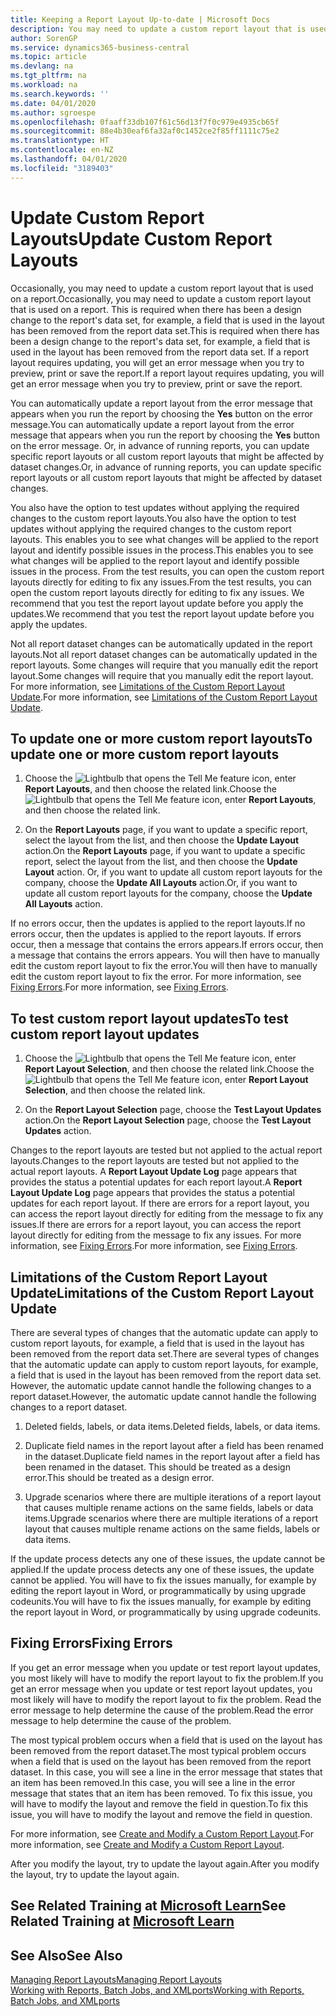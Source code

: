 ```yaml
---
title: Keeping a Report Layout Up-to-date | Microsoft Docs
description: You may need to update a custom report layout that is used on a report. This is required when there has been a design change to the report's data set, for example, a field that is used in the layout has been removed from the report data set.
author: SorenGP
ms.service: dynamics365-business-central
ms.topic: article
ms.devlang: na
ms.tgt_pltfrm: na
ms.workload: na
ms.search.keywords: ''
ms.date: 04/01/2020
ms.author: sgroespe
ms.openlocfilehash: 0faaff33db107f61c56d13f7f0c979e4935cb65f
ms.sourcegitcommit: 88e4b30eaf6fa32af0c1452ce2f85ff1111c75e2
ms.translationtype: HT
ms.contentlocale: en-NZ
ms.lasthandoff: 04/01/2020
ms.locfileid: "3189403"
---
```

# <a name="update-custom-report-layouts"></a><span data-ttu-id="d4e6c-104">Update Custom Report Layouts</span><span class="sxs-lookup"><span data-stu-id="d4e6c-104">Update Custom Report Layouts</span></span>
<span data-ttu-id="d4e6c-105">Occasionally, you may need to update a custom report layout that is used on a report.</span><span class="sxs-lookup"><span data-stu-id="d4e6c-105">Occasionally, you may need to update a custom report layout that is used on a report.</span></span> <span data-ttu-id="d4e6c-106">This is required when there has been a design change to the report's data set, for example, a field that is used in the layout has been removed from the report data set.</span><span class="sxs-lookup"><span data-stu-id="d4e6c-106">This is required when there has been a design change to the report's data set, for example, a field that is used in the layout has been removed from the report data set.</span></span> <span data-ttu-id="d4e6c-107">If a report layout requires updating, you will get an error message when you try to preview, print or save the report.</span><span class="sxs-lookup"><span data-stu-id="d4e6c-107">If a report layout requires updating, you will get an error message when you try to preview, print or save the report.</span></span>  

<span data-ttu-id="d4e6c-108">You can automatically update a report layout from the error message that appears when you run the report by choosing the **Yes** button on the error message.</span><span class="sxs-lookup"><span data-stu-id="d4e6c-108">You can automatically update a report layout from the error message that appears when you run the report by choosing the **Yes** button on the error message.</span></span> <span data-ttu-id="d4e6c-109">Or, in advance of running reports, you can update specific report layouts or all custom report layouts that might be affected by dataset changes.</span><span class="sxs-lookup"><span data-stu-id="d4e6c-109">Or, in advance of running reports, you can update specific report layouts or all custom report layouts that might be affected by dataset changes.</span></span>  

<span data-ttu-id="d4e6c-110">You also have the option to test updates without applying the required changes to the custom report layouts.</span><span class="sxs-lookup"><span data-stu-id="d4e6c-110">You also have the option to test updates without applying the required changes to the custom report layouts.</span></span> <span data-ttu-id="d4e6c-111">This enables you to see what changes will be applied to the report layout and identify possible issues in the process.</span><span class="sxs-lookup"><span data-stu-id="d4e6c-111">This enables you to see what changes will be applied to the report layout and identify possible issues in the process.</span></span> <span data-ttu-id="d4e6c-112">From the test results, you can open the custom report layouts directly for editing to fix any issues.</span><span class="sxs-lookup"><span data-stu-id="d4e6c-112">From the test results, you can open the custom report layouts directly for editing to fix any issues.</span></span> <span data-ttu-id="d4e6c-113">We recommend that you test the report layout update before you apply the updates.</span><span class="sxs-lookup"><span data-stu-id="d4e6c-113">We recommend that you test the report layout update before you apply the updates.</span></span>  

<span data-ttu-id="d4e6c-114">Not all report dataset changes can be automatically updated in the report layouts.</span><span class="sxs-lookup"><span data-stu-id="d4e6c-114">Not all report dataset changes can be automatically updated in the report layouts.</span></span> <span data-ttu-id="d4e6c-115">Some changes will require that you manually edit the report layout.</span><span class="sxs-lookup"><span data-stu-id="d4e6c-115">Some changes will require that you manually edit the report layout.</span></span> <span data-ttu-id="d4e6c-116">For more information, see [Limitations of the Custom Report Layout Update](ui-update-report-layouts.md#UpdateLimitations).</span><span class="sxs-lookup"><span data-stu-id="d4e6c-116">For more information, see [Limitations of the Custom Report Layout Update](ui-update-report-layouts.md#UpdateLimitations).</span></span>  

## <a name="to-update-one-or-more-custom-report-layouts"></a><span data-ttu-id="d4e6c-117">To update one or more custom report layouts</span><span class="sxs-lookup"><span data-stu-id="d4e6c-117">To update one or more custom report layouts</span></span>  

1.  <span data-ttu-id="d4e6c-118">Choose the ![Lightbulb that opens the Tell Me feature](media/ui-search/search_small.png "Tell me what you want to do") icon, enter **Report Layouts**, and then choose the related link.</span><span class="sxs-lookup"><span data-stu-id="d4e6c-118">Choose the ![Lightbulb that opens the Tell Me feature](media/ui-search/search_small.png "Tell me what you want to do") icon, enter **Report Layouts**, and then choose the related link.</span></span>  

2.  <span data-ttu-id="d4e6c-119">On the **Report Layouts** page, if you want to update a specific report, select the layout from the list, and then choose the **Update Layout** action.</span><span class="sxs-lookup"><span data-stu-id="d4e6c-119">On the **Report Layouts** page, if you want to update a specific report, select the layout from the list, and then choose the **Update Layout** action.</span></span> <span data-ttu-id="d4e6c-120">Or, if you want to update all custom report layouts for the company, choose the **Update All Layouts** action.</span><span class="sxs-lookup"><span data-stu-id="d4e6c-120">Or, if you want to update all custom report layouts for the company, choose the **Update All Layouts** action.</span></span>  

<span data-ttu-id="d4e6c-121">If no errors occur, then the updates is applied to the report layouts.</span><span class="sxs-lookup"><span data-stu-id="d4e6c-121">If no errors occur, then the updates is applied to the report layouts.</span></span> <span data-ttu-id="d4e6c-122">If errors occur, then a message that contains the errors appears.</span><span class="sxs-lookup"><span data-stu-id="d4e6c-122">If errors occur, then a message that contains the errors appears.</span></span> <span data-ttu-id="d4e6c-123">You will then have to manually edit the custom report layout to fix the error.</span><span class="sxs-lookup"><span data-stu-id="d4e6c-123">You will then have to manually edit the custom report layout to fix the error.</span></span> <span data-ttu-id="d4e6c-124">For more information, see [Fixing Errors](ui-update-report-layouts.md#FixErrors).</span><span class="sxs-lookup"><span data-stu-id="d4e6c-124">For more information, see [Fixing Errors](ui-update-report-layouts.md#FixErrors).</span></span>  

## <a name="to-test-custom-report-layout-updates"></a><span data-ttu-id="d4e6c-125">To test custom report layout updates</span><span class="sxs-lookup"><span data-stu-id="d4e6c-125">To test custom report layout updates</span></span>  

1.  <span data-ttu-id="d4e6c-126">Choose the ![Lightbulb that opens the Tell Me feature](media/ui-search/search_small.png "Tell me what you want to do") icon, enter **Report Layout Selection**, and then choose the related link.</span><span class="sxs-lookup"><span data-stu-id="d4e6c-126">Choose the ![Lightbulb that opens the Tell Me feature](media/ui-search/search_small.png "Tell me what you want to do") icon, enter **Report Layout Selection**, and then choose the related link.</span></span>  

2.  <span data-ttu-id="d4e6c-127">On the **Report Layout Selection** page, choose the **Test Layout Updates** action.</span><span class="sxs-lookup"><span data-stu-id="d4e6c-127">On the **Report Layout Selection** page, choose the **Test Layout Updates** action.</span></span>  

 <span data-ttu-id="d4e6c-128">Changes to the report layouts are tested but not applied to the actual report layouts.</span><span class="sxs-lookup"><span data-stu-id="d4e6c-128">Changes to the report layouts are tested but not applied to the actual report layouts.</span></span> <span data-ttu-id="d4e6c-129">A **Report Layout Update Log** page appears that provides the status a potential updates for each report layout.</span><span class="sxs-lookup"><span data-stu-id="d4e6c-129">A **Report Layout Update Log** page appears that provides the status a potential updates for each report layout.</span></span> <span data-ttu-id="d4e6c-130">If there are errors for a report layout, you can access the report layout directly for editing from the message to fix any issues.</span><span class="sxs-lookup"><span data-stu-id="d4e6c-130">If there are errors for a report layout, you can access the report layout directly for editing from the message to fix any issues.</span></span> <span data-ttu-id="d4e6c-131">For more information, see [Fixing Errors](ui-update-report-layouts.md#FixErrors).</span><span class="sxs-lookup"><span data-stu-id="d4e6c-131">For more information, see [Fixing Errors](ui-update-report-layouts.md#FixErrors).</span></span>  

##  <a name="limitations-of-the-custom-report-layout-update"></a><a name="UpdateLimitations"></a> <span data-ttu-id="d4e6c-132">Limitations of the Custom Report Layout Update</span><span class="sxs-lookup"><span data-stu-id="d4e6c-132">Limitations of the Custom Report Layout Update</span></span>  
 <span data-ttu-id="d4e6c-133">There are several types of changes that the automatic update can apply to custom report layouts, for example, a field that is used in the layout has been removed from the report data set.</span><span class="sxs-lookup"><span data-stu-id="d4e6c-133">There are several types of changes that the automatic update can apply to custom report layouts, for example, a field that is used in the layout has been removed from the report data set.</span></span> <span data-ttu-id="d4e6c-134">However, the automatic update cannot handle the following changes to a report dataset.</span><span class="sxs-lookup"><span data-stu-id="d4e6c-134">However, the automatic update cannot handle the following changes to a report dataset.</span></span>  

1.  <span data-ttu-id="d4e6c-135">Deleted fields, labels, or data items.</span><span class="sxs-lookup"><span data-stu-id="d4e6c-135">Deleted fields, labels, or data items.</span></span>  

2.  <span data-ttu-id="d4e6c-136">Duplicate field names in the report layout after a field has been renamed in the dataset.</span><span class="sxs-lookup"><span data-stu-id="d4e6c-136">Duplicate field names in the report layout after a field has been renamed in the dataset.</span></span> <span data-ttu-id="d4e6c-137">This should be treated as a design error.</span><span class="sxs-lookup"><span data-stu-id="d4e6c-137">This should be treated as a design error.</span></span>  

3.  <span data-ttu-id="d4e6c-138">Upgrade scenarios where there are multiple iterations of a report layout that causes multiple rename actions on the same fields, labels or data items.</span><span class="sxs-lookup"><span data-stu-id="d4e6c-138">Upgrade scenarios where there are multiple iterations of a report layout that causes multiple rename actions on the same fields, labels or data items.</span></span>  

 <span data-ttu-id="d4e6c-139">If the update process detects any one of these issues, the update cannot be applied.</span><span class="sxs-lookup"><span data-stu-id="d4e6c-139">If the update process detects any one of these issues, the update cannot be applied.</span></span> <span data-ttu-id="d4e6c-140">You will have to fix the issues manually, for example by editing the report layout in Word, or programmatically by using upgrade codeunits.</span><span class="sxs-lookup"><span data-stu-id="d4e6c-140">You will have to fix the issues manually, for example by editing the report layout in Word, or programmatically by using upgrade codeunits.</span></span>  

##  <a name="fixing-errors"></a><a name="FixErrors"></a> <span data-ttu-id="d4e6c-141">Fixing Errors</span><span class="sxs-lookup"><span data-stu-id="d4e6c-141">Fixing Errors</span></span>  
 <span data-ttu-id="d4e6c-142">If you get an error message when you update or test report layout updates, you most likely will have to modify the report layout to fix the problem.</span><span class="sxs-lookup"><span data-stu-id="d4e6c-142">If you get an error message when you update or test report layout updates, you most likely will have to modify the report layout to fix the problem.</span></span> <span data-ttu-id="d4e6c-143">Read the error message to help determine the cause of the problem.</span><span class="sxs-lookup"><span data-stu-id="d4e6c-143">Read the error message to help determine the cause of the problem.</span></span>  

 <span data-ttu-id="d4e6c-144">The most typical problem occurs when a field that is used on the layout has been removed from the report dataset.</span><span class="sxs-lookup"><span data-stu-id="d4e6c-144">The most typical problem occurs when a field that is used on the layout has been removed from the report dataset.</span></span> <span data-ttu-id="d4e6c-145">In this case, you will see a line in the error message that states that an item has been removed.</span><span class="sxs-lookup"><span data-stu-id="d4e6c-145">In this case, you will see a line in the error message that states that an item has been removed.</span></span> <span data-ttu-id="d4e6c-146">To fix this issue, you will have to modify the layout and remove the field in question.</span><span class="sxs-lookup"><span data-stu-id="d4e6c-146">To fix this issue, you will have to modify the layout and remove the field in question.</span></span>  

 <span data-ttu-id="d4e6c-147">For more information, see [Create and Modify a Custom Report Layout](ui-how-create-custom-report-layout.md#ModifyCustomLayout).</span><span class="sxs-lookup"><span data-stu-id="d4e6c-147">For more information, see [Create and Modify a Custom Report Layout](ui-how-create-custom-report-layout.md#ModifyCustomLayout).</span></span>  

<span data-ttu-id="d4e6c-148">After you modify the layout, try to update the layout again.</span><span class="sxs-lookup"><span data-stu-id="d4e6c-148">After you modify the layout, try to update the layout again.</span></span>  

## <a name="see-related-training-at-microsoft-learn"></a><span data-ttu-id="d4e6c-149">See Related Training at [Microsoft Learn](/learn/modules/change-documents-dynamics-365-business-central/index)</span><span class="sxs-lookup"><span data-stu-id="d4e6c-149">See Related Training at [Microsoft Learn](/learn/modules/change-documents-dynamics-365-business-central/index)</span></span>

## <a name="see-also"></a><span data-ttu-id="d4e6c-150">See Also</span><span class="sxs-lookup"><span data-stu-id="d4e6c-150">See Also</span></span>  
 [<span data-ttu-id="d4e6c-151">Managing Report Layouts</span><span class="sxs-lookup"><span data-stu-id="d4e6c-151">Managing Report Layouts</span></span>](ui-manage-report-layouts.md)  
 [<span data-ttu-id="d4e6c-152">Working with Reports, Batch Jobs, and XMLports</span><span class="sxs-lookup"><span data-stu-id="d4e6c-152">Working with Reports, Batch Jobs, and XMLports</span></span>](ui-work-report.md)  
